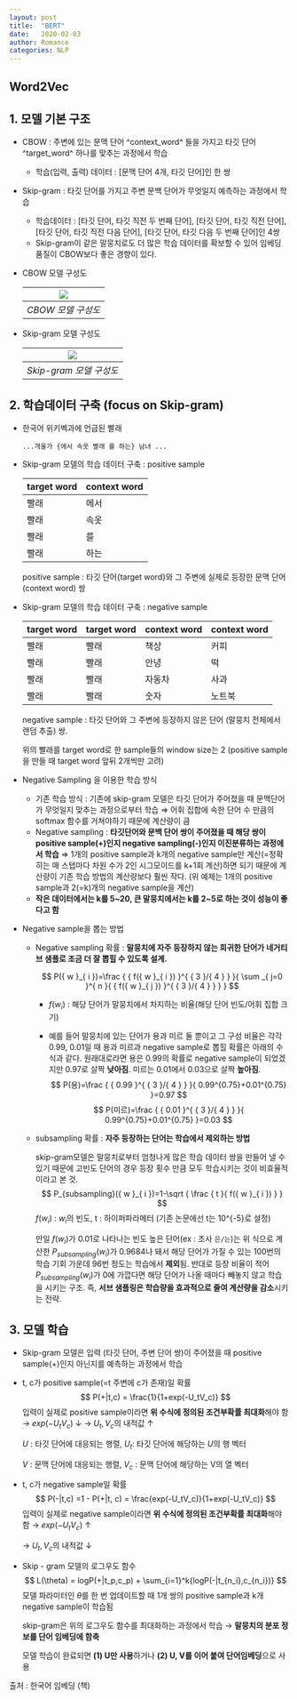 ```yaml
---
layout: post
title:  "BERT"
date:   2020-02-03
author: Romance
categories: NLP
---
```

## Word2Vec
## 1. 모델 기본 구조

- CBOW : 주변에 있는 문맥 단어 ^context_word^ 들을 가지고 타깃 단어^target_word^ 하나를 맞추는 과정에서 학습

  -  학습(입력, 출력) 데이터 : [문맥 단어 4개, 타깃 단어]인 한 쌍

- Skip-gram : 타깃 단어를 가지고 주변 문백 단어가 무엇일지 예측하는 과정에서 학습

  - 학습데이터 : [타깃 단어, 타깃 직전 두 번째 단어], [타깃 단어, 타깃 직전 단어], [타깃 단어, 타깃 직전 다음 단어], [타깃 단어, 타깃 다음 두 번째 단어]인 4쌍
  -  Skip-gram이 같은 말뭉치로도 더 많은 학습 데이터를 확보할 수 있어 임베딩 품질이 CBOW보다 좋은 경향이 있다. 

- CBOW 모델 구성도

  | <img src="/assets/image/Word2Vec_1.PNG"> |
  | :-----------------------------------------------: |
  |                *CBOW 모델 구성도*                 |
  
- Skip-gram 모델 구성도

  | <img src="/assets/image/Word2Vec_2.PNG"> |
  | :----------------------------------------------------------: |
  |                   *Skip-gram 모델 구성도*                    |

  



## 2. 학습데이터 구축 (focus on Skip-gram)

- 한국어 위키벡과에 언급된 빨래

  `...개울가 {에서 속옷 빨래 를 하는} 남녀 ...`

- Skip-gram 모델의 학습 데이터 구축 : positive sample

  | target word | context word |
  | ----------- | ------------ |
  | 빨래        | 에서         |
  | 빨래        | 속옷         |
  | 빨래        | 를           |
  | 빨래        | 하는         |

  positive sample : 타깃 단어{target word}와 그 주변에 실제로 등장한 문맥 단어(context word) 쌍

- Skip-gram 모델의 학습 데이터 구축 : negative sample

  | target word | target word | context word | context word |
  | ----------- | ----------- | ------------ | ------------ |
  | 빨래        | 빨래        | 책상         | 커피         |
  | 빨래        | 빨래        | 안녕         | 떡           |
  | 빨래        | 빨래        | 자동차       | 사과         |
  | 빨래        | 빨래        | 숫자         | 노트북       |
  
  negative sample : 타깃 단어와 그 주변에 등장하지 않은 단어 (말뭉치 전체에서 랜덤 추출) 쌍.
  
  위의 빨래를 target word로 한 sample들의 window size는 2 (positive sample을 만들 때 target word 앞뒤 2개씩만 고려)

- Negative Sampling 을 이용한 학습 방식
  - 기존 학습 방식 : 기존에 skip-gram 모델은 타깃 단어가 주어졌을 때 문맥단어가 무엇일지 맞추는 과정으로부터 학습 $\Rightarrow$ 어휘 집합에 속한 단어 수 만큼의 softmax 함수를 거쳐야하기 때문에 계산량이 큼
  - Negative sampling : **타깃단어와 문백 단어 쌍이 주어졌을 때 해당 쌍이 positive sample(+)인지 negative sampling(-)인지 이진분류하는 과정에서 학습** $\Rightarrow$  1개의 positive sample과 k개의 negative sample만 계산(=정확히는 매 스텝마다 차원 수가 2인 시그모이드를 k+1회 계산)하면 되기 때문에 계산량이 기존 학습 방법의 계산량보다 훨씬 작다. (위 예제는 1개의 positive sample과 2(=k)개의 negative sample을 계산)
  - **작은 데이터에서는 k를 5~20, 큰 말뭉치에서는 k를 2~5로 하는 것이 성능이 좋다고 함**

- Negative sample을 뽑는 방법

  - Negative sampling 확률 :  **말뭉치에 자주 등장하지 않는 희귀한 단어가 네거티브 샘플로 조금 더 잘 뽑힐 수 있도록 설계.**

    $$
P({ w }_{ i })=\frac { { f({ w }_{ i }) }^{ { 3 }/{ 4 } } }{ \sum _{ j=0 }^{ n }{ { f({ w }_{ j }) }^{ { 3 }/{ 4 } } }  }
    $$
    
    - $f(w_i)$ : 해당 단어가 말뭉치에서 차지하는 비율(해당 단어 빈도/어휘 집합 크기)

    - 예를 들어 말뭉치에 있는 단어가 용과 미르 둘 뿐이고 그 구성 비율은 각각 0.99, 0.01일 때 용과 미르과 negative sample로 뽑힐 확률은 아래의 수식과 같다. 원래대로라면 용은 0.99의 확률로 negative sample이 되었겠지만 0.97로 살짝 **낮아짐**. 미르는 0.01에서 0.03으로 살짝 **높아짐**.
  $$
      P(용)=\frac { { 0.99 }^{ { 3 }/{ 4 } } }{ 0.99^{0.75}+0.01^{0.75}  }=0.97
  $$
  $$
  P(미르)=\frac { { 0.01 }^{ { 3 }/{ 4 } } }{ 0.99^{0.75}+0.01^{0.75}  }=0.03
  $$
  
  - subsampling 확률 : **자주 등장하는 단어는 학습에서 제외하는 방법** 

    skip-gram모델은 말뭉치로부터 엄청나게 많은 학습 데이터 쌍을 만들어 낼 수 있기 때문에 고빈도 단어의 경우 등장 횟수 만큼 모두 학습시키는 것이 비효율적이라고 본 것.
    $$
    P_{subsampling}({ w }_{ i })=1-\sqrt { \frac { t }{ f({ w }_{ i }) }  }
    $$
    $f(w_i)$ : $w_i$의 빈도, t : 하이퍼파라메터 (기존 논문에선 t는 10^{-5}로 설정)
  
    
  
    만일 $f(w_i)$가 0.01로 나타나는 빈도 높은 단어(ex : 조사 `은/는`)는 위 식으로 계산한  $P_{subsampling}(w_i)$가 0.9684나 돼서 해당 단어가 가질 수 있는 100번의 학습 기회 가운데 96번 정도는 학습에서 **제외**됨. 반대로 등장 비율이 적어 $P_{subsampling}(w_i)$가 0에 가깝다면 해당 단어가 나올 때마다 빼놓지 않고 학습을 시키는 구조. 즉, **서브 샘플링은 학습량을 효과적으로 줄여 계산량을 감소**시키는 전략.



## 3. 모델 학습

- Skip-gram 모델은 입력 (타깃 단어, 주변 단어 쌍)이 주어졌을 때 positive sample(+)인지 아닌지를 예측하는 과정에서 학습

  

- t, c가 positive sample(=t 주변에 c가 존재)일 확률
  $$
  P(+|t,c) = \frac{1}{1+exp(-U_tV_c)}
  $$
  입력이 실제로 positive sample이라면 **위 수식에 정의된 조건부확률 최대화**해야 함 $\rightarrow$   $exp(-U_tV_c)$  $\downarrow$         $\rightarrow$ $U_t,V_c$의 내적값 $\uparrow$

  $U$ :  타깃 단어에 대응되는 행렬, $U_t$: 타깃 단어에 해당하는 $U$의 행 벡터

  $V$ : 문맥 단어에 대응되는 행렬, $V_c$ : 문맥 단어에 해당하는 V의 열 벡터



- t, c가 negative sample일 확률
  $$
  P(-|t,c) =1 - P(+|t, c) = \frac{exp(-U_tV_c)}{1+exp(-U_tV_c)}
  $$
  입력이 실제로 negative sample이라면 **위 수식에 정의된 조건부확률 최대화**해야 함 $\rightarrow$   $exp(-U_tV_c)$  $\uparrow$ 

   $\rightarrow$ $U_t,V_c$의 내적값 $\downarrow$

  

- Skip - gram 모델의 로그우도 함수
  $$
  L(\theta) = logP(+|t_p,c_p) + \sum_{i=1}^k{logP(-|t_{n_i},c_{n_i})}
  $$
  모델 파라미터인 $\theta$를 한 번 업데이트할 때 1개 쌍의 positive sample과 k개 negative sample이 학습됨

  skip-gram은 위의 로그우도 함수를 최대화하는 과정에서 학습  $\rightarrow$ **말뭉치의 분포 정보를 단어 임베딩에 함축**

  모델 학습이 완료되면 **(1) $\boldsymbol{U}$만 사용**하거나 **(2)  $\boldsymbol{U}$, $\boldsymbol{V}$를 이어 붙여 단어임베딩**으로 사용



출처 : 한국어 임베딩 (책)

